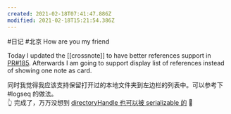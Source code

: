 ```yaml
---
created: 2021-02-18T07:41:47.886Z
modified: 2021-02-18T15:21:54.386Z
---
```

#日记 #北京
How are you my friend

Today I updated the [[crossnote]] to have better references support in [PR#185](https://github.com/0xGG/crossnote/pull/185). Afterwards I am going to support display list of references instead of showing one note as card.  

同时我觉得我应该支持保留打开过的本地文件夹到左边栏的列表中。可以参考下 #logseq 的做法。  
👆 完成了，万万没想到 [directoryHandle 也可以被 serializable 的](https://github.com/WICG/file-system-access/issues/279) 🎉 

